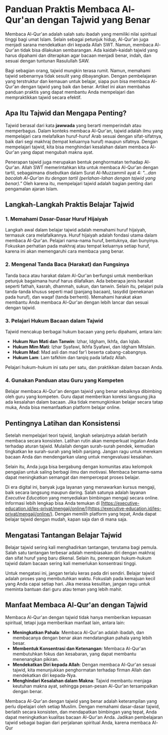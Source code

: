 # Panduan Praktis Membaca Al-Qur'an dengan Tajwid yang Benar

Membaca Al-Qur'an adalah salah satu ibadah yang memiliki nilai spiritual tinggi bagi umat Islam. Selain sebagai petunjuk hidup, Al-Qur'an juga menjadi sarana mendekatkan diri kepada Allah SWT. Namun, membaca Al-Qur'an tidak bisa dilakukan sembarangan. Ada kaidah-kaidah tajwid yang harus dipahami dan diterapkan agar bacaan menjadi benar, indah, dan sesuai dengan tuntunan Rasulullah SAW. 

Bagi sebagian orang, tajwid mungkin terasa rumit. Namun, memahami tajwid sebenarnya tidak sesulit yang dibayangkan. Dengan pembelajaran yang terstruktur dan kemauan untuk belajar, siapa pun bisa membaca Al-Qur'an dengan tajwid yang baik dan benar. Artikel ini akan membahas panduan praktis yang dapat membantu Anda mempelajari dan mempraktikkan tajwid secara efektif.

## Apa Itu Tajwid dan Mengapa Penting?

Tajwid berasal dari kata **jawwada** yang berarti memperindah atau memperbagus. Dalam konteks membaca Al-Qur'an, tajwid adalah ilmu yang mempelajari cara melafalkan huruf-huruf Arab sesuai dengan sifat-sifatnya, baik dari segi makhraj (tempat keluarnya huruf) maupun sifatnya. Dengan mempelajari tajwid, kita bisa menghindari kesalahan dalam membaca Al-Qur'an yang dapat mengubah makna ayat.

Penerapan tajwid juga merupakan bentuk penghormatan terhadap Al-Qur'an. Allah SWT memerintahkan kita untuk membaca Al-Qur'an dengan tartil, sebagaimana disebutkan dalam Surat Al-Muzzammil ayat 4: *"...dan bacalah Al-Qur'an itu dengan tartil (perlahan-lahan dengan tajwid yang benar)."* Oleh karena itu, mempelajari tajwid adalah bagian penting dari pengamalan ajaran Islam.

## Langkah-Langkah Praktis Belajar Tajwid

### 1. Memahami Dasar-Dasar Huruf Hijaiyah

Langkah awal dalam belajar tajwid adalah memahami huruf hijaiyah, termasuk cara melafalkannya. Huruf hijaiyah adalah fondasi utama dalam membaca Al-Qur'an. Pelajari nama-nama huruf, bentuknya, dan bunyinya. Fokuskan perhatian pada makhraj atau tempat keluarnya setiap huruf, karena ini akan memengaruhi cara membaca yang benar.

### 2. Mengenal Tanda Baca (Harakat) dan Fungsinya

Tanda baca atau harakat dalam Al-Qur'an berfungsi untuk memberikan petunjuk bagaimana huruf harus dilafalkan. Ada beberapa jenis harakat seperti fathah, kasrah, dhammah, sukun, dan tanwin. Selain itu, pelajari pula tanda-tanda khusus seperti mad (panjang bacaan), tasydid (penekanan pada huruf), dan waqaf (tanda berhenti). Memahami harakat akan membantu Anda membaca Al-Qur'an dengan lebih lancar dan sesuai dengan tajwid.

### 3. Pelajari Hukum Bacaan dalam Tajwid

Tajwid mencakup berbagai hukum bacaan yang perlu dipahami, antara lain:

- **Hukum Nun Mati dan Tanwin**: Izhar, Idgham, Ikhfa, dan Iqlab. 
- **Hukum Mim Mati**: Izhar Syafawi, Ikhfa Syafawi, dan Idgham Mitslain.
- **Hukum Mad**: Mad asli dan mad far’i beserta cabang-cabangnya.
- **Hukum Lam**: Lam tafkhim dan tarqiq pada lafadz Allah. 

Pelajari hukum-hukum ini satu per satu, dan praktikkan dalam bacaan Anda.

### 4. Gunakan Panduan atau Guru yang Kompeten

Belajar membaca Al-Qur'an dengan tajwid yang benar sebaiknya dibimbing oleh guru yang kompeten. Guru dapat memberikan koreksi langsung jika ada kesalahan dalam bacaan. Jika tidak memungkinkan belajar secara tatap muka, Anda bisa memanfaatkan platform belajar online. 

## Pentingnya Latihan dan Konsistensi

Setelah mempelajari teori tajwid, langkah selanjutnya adalah berlatih membaca secara konsisten. Latihan rutin akan memperkuat ingatan Anda terhadap aturan tajwid. Mulailah dengan surah-surah pendek, kemudian tingkatkan ke surah-surah yang lebih panjang. Jangan ragu untuk merekam bacaan Anda dan mendengarkan ulang untuk mengevaluasi kesalahan.

Selain itu, Anda juga bisa bergabung dengan komunitas atau kelompok pengajian untuk saling berbagi ilmu dan motivasi. Membaca bersama-sama dapat meningkatkan semangat dan mempercepat proses belajar.

Di era digital ini, banyak juga layanan yang menawarkan kursus mengaji, baik secara langsung maupun daring. Salah satunya adalah layanan *Executive Education* yang menyediakan bimbingan mengaji secara online. Informasi lebih lengkap bisa Anda temukan di [https://executive-education.id/les-privat/mengaji/online/](https://executive-education.id/les-privat/mengaji/online/). Dengan memilih platform yang tepat, Anda dapat belajar tajwid dengan mudah, kapan saja dan di mana saja.

## Mengatasi Tantangan Belajar Tajwid

Belajar tajwid sering kali menghadirkan tantangan, terutama bagi pemula. Salah satu tantangan terbesar adalah membiasakan diri dengan makhraj dan sifat huruf yang baru dikenal. Selain itu, penerapan hukum-hukum tajwid dalam bacaan sering kali memerlukan konsentrasi tinggi. 

Untuk mengatasi ini, jangan terlalu keras pada diri sendiri. Belajar tajwid adalah proses yang membutuhkan waktu. Fokuslah pada kemajuan kecil yang Anda capai setiap hari. Jika merasa kesulitan, jangan ragu untuk meminta bantuan dari guru atau teman yang lebih mahir.

## Manfaat Membaca Al-Qur'an dengan Tajwid

Membaca Al-Qur'an dengan tajwid tidak hanya memberikan kepuasan spiritual, tetapi juga memberikan manfaat lain, antara lain:

- **Meningkatkan Pahala**: Membaca Al-Qur'an adalah ibadah, dan membacanya dengan benar akan mendatangkan pahala yang lebih besar.
- **Membentuk Konsentrasi dan Ketenangan**: Membaca Al-Qur'an membutuhkan fokus dan kesabaran, yang dapat membantu menenangkan pikiran.
- **Mendekatkan Diri kepada Allah**: Dengan membaca Al-Qur'an sesuai tajwid, kita menunjukkan penghormatan terhadap firman Allah dan mendekatkan diri kepada-Nya.
- **Menghindari Kesalahan dalam Makna**: Tajwid membantu menjaga keutuhan makna ayat, sehingga pesan-pesan Al-Qur'an tersampaikan dengan benar.

Membaca Al-Qur'an dengan tajwid yang benar adalah keterampilan yang perlu dipelajari oleh setiap Muslim. Dengan memahami dasar-dasar tajwid, berlatih secara konsisten, dan mendapatkan bimbingan yang tepat, Anda dapat meningkatkan kualitas bacaan Al-Qur'an Anda. Jadikan pembelajaran tajwid sebagai bagian dari perjalanan spiritual Anda, karena membaca Al-Qur
